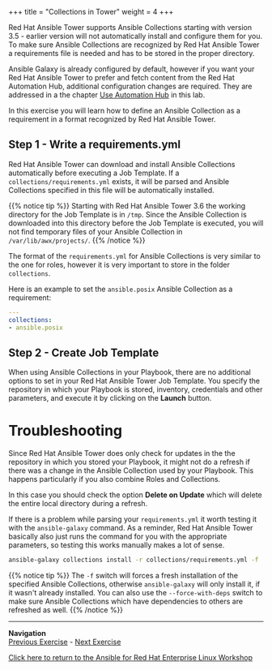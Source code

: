 +++
title = "Collections in Tower"
weight = 4
+++

Red Hat Ansible Tower supports Ansible Collections starting with version 3.5 - earlier version will not automatically install and configure them for you. To make sure Ansible Collections are recognized by Red Hat Ansible Tower a requirements file is needed and has to be stored in the proper directory.

Ansible Galaxy is already configured by default, however if you want your Red Hat Ansible Tower to prefer and fetch content from the Red Hat Automation Hub, additional configuration changes are required. They are addressed in a the chapter [Use Automation Hub](../7-use-automation-hub/) in this lab.

In this exercise you will learn how to define an Ansible Collection as a requirement in a format recognized by Red Hat Ansible Tower.

## Step 1 - Write a requirements.yml

Red Hat Ansible Tower can download and install Ansible Collections automatically before executing a Job Template. If a `collections/requirements.yml` exists, it will be parsed and Ansible Collections specified in this file will be automatically installed.

{{% notice tip %}}
Starting with Red Hat Ansible Tower 3.6 the working directory for the Job Template is in `/tmp`. Since the Ansible Collection is downloaded into this directory before the Job Template is executed, you will not find temporary files of your Ansible Collection in `/var/lib/awx/projects/`.
{{% /notice %}}

The format of the `requirements.yml` for Ansible Collections is very similar to the one for roles, however it is very important to store in the folder `collections`.

Here is an example to set the `ansible.posix` Ansible Collection as a requirement:

```yaml
---
collections:
- ansible.posix
```

## Step 2 - Create Job Template

When using Ansible Collections in your Playbook, there are no additional options to set in your Red Hat Ansible Tower Job Template. You specify the repository in which your Playbook is stored, inventory, credentials and other parameters, and execute it by clicking on the **Launch** button.

# Troubleshooting

Since Red Hat Ansible Tower does only check for updates in the the repository in which you stored your Playbook, it might not do a refresh if there was a change in the Ansible Collection used by your Playbook. This happens particularly if you also combine Roles and Collections.

In this case you should check the option **Delete on Update** which will delete the entire local directory during a refresh.

If there is a problem while parsing your `requirements.yml` it worth testing it with the `ansible-galaxy` command. As a reminder, Red Hat Ansible Tower basically also just runs the command for you with the appropriate parameters, so testing this works manually makes a lot of sense.

```bash
ansible-galaxy collections install -r collections/requirements.yml -f
```

{{% notice tip %}}
The `-f` switch will forces a fresh installation of the specified Ansible Collections, otherwise `ansible-galaxy` will only install it, if it wasn't already installed. You can also use the `--force-with-deps` switch to make sure Ansible Collections which have dependencies to others are refreshed as well.
{{% /notice %}}

----
**Navigation**
<br>
[Previous Exercise](../3-using-collections-from-roles/) - [Next Exercise](../5-creating-collections/)

[Click here to return to the Ansible for Red Hat Enterprise Linux Workshop](../README.md)
